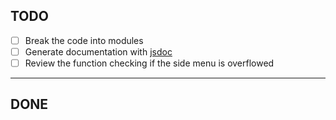 ## TODO

- [ ] Break the code into modules
- [ ] Generate documentation with [jsdoc](https://github.com/jsdoc2md/jsdoc-to-markdown/wiki)
- [ ] Review the function checking if the side menu is overflowed

---

## DONE
